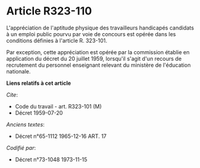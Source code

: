 # Article R323-110

L'appréciation de l'aptitude physique des travailleurs handicapés candidats à un emploi public pourvu par voie de concours
est opérée dans les conditions définies à l'article R. 323-101.

Par exception, cette appréciation est opérée par la commission établie en application du décret du 20 juillet 1959, lorsqu'il
s'agit d'un recours de recrutement du personnel enseignant relevant du ministère de l'éducation nationale.

**Liens relatifs à cet article**

_Cite_:

  - Code du travail - art. R323-101 (M)
  - Décret  1959-07-20

_Anciens textes_:

  - Décret n°65-1112 1965-12-16 ART. 17

_Codifié par_:

  - Décret n°73-1048 1973-11-15
